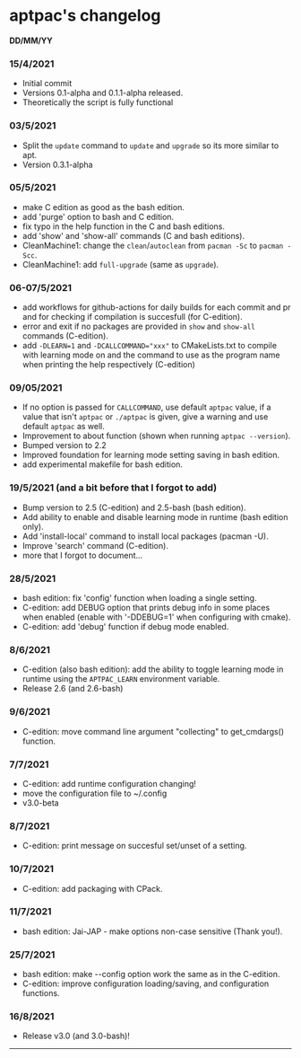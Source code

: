 # aptpac's changelog
**DD/MM/YY**

### 15/4/2021
- Initial commit
- Versions 0.1-alpha and 0.1.1-alpha released.
- Theoretically the script is fully functional
### 03/5/2021
- Split the `update` command to `update` and `upgrade` so its more similar to apt.
- Version 0.3.1-alpha
### 05/5/2021
- make C edition as good as the bash edition.
- add 'purge' option to bash and C edition.
- fix typo in the help function in the C and bash editions.
- add 'show' and 'show-all' commands (C and bash editions).
- CleanMachine1: change the `clean`/`autoclean` from `pacman -Sc` to `pacman -Scc`.
- CleanMachine1: add `full-upgrade` (same as `upgrade`).
### 06-07/5/2021
- add workflows for github-actions for daily builds for each commit and pr and for checking if compilation is succesfull (for C-edition).
- error and exit if no packages are provided in `show` and `show-all` commands (C-edition).
- add `-DLEARN=1` and `-DCALLCOMMAND="xxx"` to CMakeLists.txt to compile with learning mode on and the command to use as the program name when printing the help respectively (C-edition)
### 09/05/2021
- If no option is passed for `CALLCOMMAND`, use default `aptpac` value, if a value that isn't `aptpac` or `./aptpac` is given, give a warning and use default `aptpac` as well.
- Improvement to about function (shown when running `aptpac --version`).
- Bumped version to 2.2
- Improved foundation for learning mode setting saving in bash edition.
- add experimental makefile for bash edition.
### 19/5/2021 (and a bit before that I forgot to add)
- Bump version to 2.5 (C-edition) and 2.5-bash (bash edition).
- Add ability to enable and disable learning mode in runtime (bash edition only).
- Add 'install-local' command to install local packages (pacman -U).
- Improve 'search' command (C-edition).
- more that I forgot to document...
### 28/5/2021
- bash edition: fix 'config' function when loading a single setting.
- C-edition: add DEBUG option that prints debug info in some places when enabled (enable with '-DDEBUG=1' when configuring with cmake).
- C-edition: add 'debug' function if debug mode enabled.
### 8/6/2021
- C-edition (also bash edition): add the ability to toggle learning mode in runtime using the `APTPAC_LEARN` environment variable.
- Release 2.6 (and 2.6-bash)
### 9/6/2021
- C-edition: move command line argument "collecting" to get_cmdargs() function.
### 7/7/2021
- C-edition: add runtime configuration changing!
- move the configuration file to ~/.config
- v3.0-beta
### 8/7/2021
- C-edition: print message on succesful set/unset of a setting.
### 10/7/2021
- C-edition: add packaging with CPack.
### 11/7/2021
- bash edition: Jai-JAP - make options non-case sensitive (Thank you!).
### 25/7/2021
- bash edition: make --config option work the same as in the C-edition.
- C-edition: improve configuration loading/saving, and configuration functions.
### 16/8/2021
- Release v3.0 (and 3.0-bash)!
<hr>
